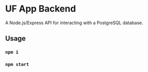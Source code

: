 # UF App Backend

A Node.js/Express API for interacting with a PostgreSQL database.

## Usage

### `npm i`
### `npm start`
